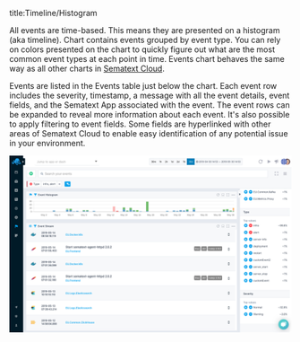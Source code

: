 title:Timeline/Histogram

All events are time-based. This means they are presented on a histogram (aka timeline). Chart
contains events grouped by event type. You can rely on colors presented on the chart to quickly
figure out what are the most common event types at each point in time. Events chart behaves
the same way as all other charts in [Sematext Cloud](https://sematext.com/cloud/).

Events are listed in the Events table just below the chart. Each event row includes the severity, timestamp, a message with all the event details, event fields, and the Sematext App associated with the event. The event rows can be expanded to reveal more information about each event. It's also possible to apply filtering to event fields. Some fields are hyperlinked with other areas of Sematext Cloud to enable easy identification of any potential issue in your environment.

[![Events table](../images/events/events-timeline.png "Events timeline")](../images/events/events-timeline.png)
